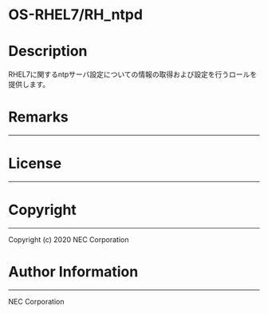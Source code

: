 OS-RHEL7/RH_ntpd
=======================================================
# Description
RHEL7に関するntpサーバ設定についての情報の取得および設定を行うロールを提供します。

# Remarks
-------

# License
-------

# Copyright
---------
Copyright (c) 2020 NEC Corporation

# Author Information
------------------
NEC Corporation
